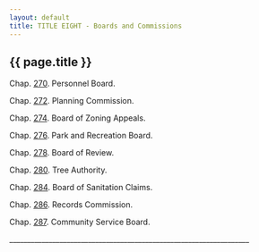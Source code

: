 ```yaml
---
layout: default 
title: TITLE EIGHT - Boards and Commissions
---
```


{{ page.title }}
----------------

Chap. [270](18adbf7a.html). Personnel Board.

Chap. [272](18bba756.html). Planning Commission.

Chap. [274](18c37d8d.html). Board of Zoning Appeals.

Chap. [276](18d38ba1.html). Park and Recreation Board.

Chap. [278](18fef2a3.html). Board of Review.

Chap. [280](190dab57.html). Tree Authority.

Chap. [284](1a9e2cf3.html). Board of Sanitation Claims.

Chap. [286](1aad54e0.html). Records Commission.

Chap. [287](1ac289aa.html). Community Service Board.

\_\_\_\_\_\_\_\_\_\_\_\_\_\_\_\_\_\_\_\_\_\_\_\_\_\_\_\_\_\_\_\_\_\_\_\_\_\_\_\_\_\_\_\_\_\_\_\_\_\_\_\_\_\_\_\_\_\_\_\_\_\_\_\_\_\_\_
